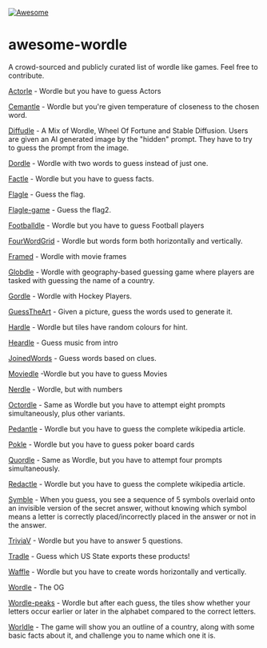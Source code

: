 [![Awesome](https://awesome.re/badge.svg)](https://awesome.re)

# awesome-wordle
A crowd-sourced and publicly curated list of wordle like games. Feel free to contribute.


[Actorle](https://actorle.com/) - Wordle but you have to guess Actors

[Cemantle](https://cemantle.certitudes.org/) - Wordle but you're given temperature of closeness to the chosen word.

[Diffudle](http://diffudle.com/) - A Mix of Wordle, Wheel Of Fortune and Stable Diffusion. Users are given an AI generated image by the "hidden" prompt. They have to try to guess the prompt from the image.

[Dordle](https://dordlegame.io/) -  Wordle with two words to guess instead of just one.

[Factle](https://factle.app/) - Wordle but you have to guess facts.

[Flagle](https://www.flagle.io/) - Guess the flag.

[Flagle-game](https://flagle-game.com/) - Guess the flag2. 

[Footballdle](https://footballdle.com/) - Wordle but you have to guess Football players

[FourWordGrid](https://fourwordgrid.web.app/#/) - Wordle but words form both horizontally and vertically.

[Framed](https://framed.wtf/) - Wordle with movie frames

[Globdle](https://globle-game.com/game) - Wordle with geography-based guessing game where players are tasked with guessing the name of a country.

[Gordle](https://gordle.herokuapp.com/) - Wordle with Hockey Players.

[GuessTheArt](https://guessthe.art/help) - Given a picture, guess the words used to generate it.

[Hardle](https://hardle.herokuapp.com/) - Wordle but tiles have random colours for hint.

[Heardle](https://www.spotify.com/heardle/?type=auto&message=no-local-storage) - Guess music from intro

[JoinedWords](https://jw-daily.web.app/#/) - Guess words based on clues.

[Moviedle](https://moviedle.xyz/) -Wordle but you have to guess Movies

[Nerdle](https://nerdlegame.com/) - Wordle, but with numbers

[Octordle](https://octordle.com/) - Same as Wordle but you have to attempt eight prompts simultaneously, plus other variants.

[Pedantle](https://cemantle.certitudes.org/pedantle) - Wordle but you have to guess the complete wikipedia article.

[Pokle](https://poklegame.com/) - Wordle but you have to guess poker board cards

[Quordle](https://www.quordle.com/#/) - Same as Wordle, but you have to attempt four prompts simultaneously.

[Redactle](https://redactle-unlimited.com/) - Wordle but you have to guess the complete wikipedia article.

[Symble](https://www.symble.app/) -  When you guess, you see a sequence of 5 symbols overlaid onto an invisible version of the secret answer, without knowing which symbol means a letter is correctly placed/incorrectly placed in the answer or not in the answer.

[TriviaV](https://triviav.com/) - Wordle but you have to answer 5 questions.

[Tradle](https://oec.world/en/tradle/) - Guess which US State exports these products! 

[Waffle](https://wafflegame.net/) - Wordle but you have to create words horizontally and vertically.

[Wordle](https://www.nytimes.com/games/wordle/index.html) - The OG

[Wordle-peaks](https://vegeta897.github.io/wordle-peaks/) - Wordle but after each guess, the tiles show whether your letters occur earlier or later in the alphabet compared to the correct letters. 

[Worldle](https://worldle.teuteuf.fr/) - The game will show you an outline of a country, along with some basic facts about it, and challenge you to name which one it is.
